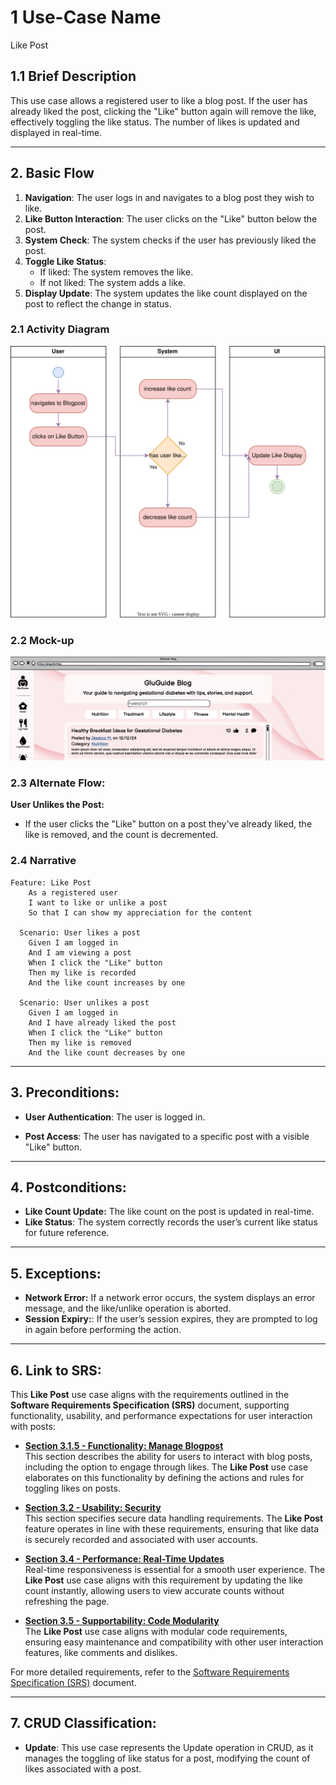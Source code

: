 # 1 Use-Case Name
Like Post

## 1.1 Brief Description

This use case allows a registered user to like a blog post. If the user has already liked the post, clicking the "Like" button again will remove the like, effectively toggling the like status. The number of likes is updated and displayed in real-time.

---

## 2. Basic Flow

1. **Navigation**: The user logs in and navigates to a blog post they wish to like.
2. **Like Button Interaction**: The user clicks on the "Like" button below the post.
3. **System Check**: The system checks if the user has previously liked the post.
4. **Toggle Like Status**: 
    * If liked: The system removes the like.
    * If not liked: The system adds a like.
5. **Display Update**: The system updates the like count displayed on the post to reflect the change in status.

### 2.1 Activity Diagram
![Create Account Activity Diagram](docs/UCLikePost.drawio.svg)

### 2.2 Mock-up
![Delete Account Mockup](Assets/LikePost.png)

### 2.3 Alternate Flow:

**User Unlikes the Post:**
* If the user clicks the "Like" button on a post they've already liked, the like is removed, and the count is decremented.

### 2.4 Narrative
```gherkin
Feature: Like Post
    As a registered user
    I want to like or unlike a post
    So that I can show my appreciation for the content

  Scenario: User likes a post
    Given I am logged in
    And I am viewing a post
    When I click the "Like" button
    Then my like is recorded
    And the like count increases by one

  Scenario: User unlikes a post
    Given I am logged in
    And I have already liked the post
    When I click the "Like" button
    Then my like is removed
    And the like count decreases by one
```

---

## 3. Preconditions:

* **User Authentication**: The user is logged in.

* **Post Access**: The user has navigated to a specific post with a visible "Like" button.

---

## 4. Postconditions:

* **Like Count Update:** The like count on the post is updated in real-time.
* **Like Status**: The system correctly records the user’s current like status for future reference.

---

## 5. Exceptions:

* **Network Error:** If a network error occurs, the system displays an error message, and the like/unlike operation is aborted.
* **Session Expiry:**: If the user’s session expires, they are prompted to log in again before performing the action.

---

## 6. Link to SRS:

This **Like Post** use case aligns with the requirements outlined in the **Software Requirements Specification (SRS)** document, supporting functionality, usability, and performance expectations for user interaction with posts:

- **[Section 3.1.5 - Functionality: Manage Blogpost](SRS.md#315-manage-blogpost)**  
   This section describes the ability for users to interact with blog posts, including the option to engage through likes. The **Like Post** use case elaborates on this functionality by defining the actions and rules for toggling likes on posts.

- **[Section 3.2 - Usability: Security](SRS.md#32-usability)**  
   This section specifies secure data handling requirements. The **Like Post** feature operates in line with these requirements, ensuring that like data is securely recorded and associated with user accounts.

- **[Section 3.4 - Performance: Real-Time Updates](SRS.md#34-performance)**  
   Real-time responsiveness is essential for a smooth user experience. The **Like Post** use case aligns with this requirement by updating the like count instantly, allowing users to view accurate counts without refreshing the page.

- **[Section 3.5 - Supportability: Code Modularity](SRS.md#35-supportability)**  
   The **Like Post** use case aligns with modular code requirements, ensuring easy maintenance and compatibility with other user interaction features, like comments and dislikes.

For more detailed requirements, refer to the [Software Requirements Specification (SRS)](SRS.md) document.

---

## 7. CRUD Classification:
* **Update**: This use case represents the Update operation in CRUD, as it manages the toggling of like status for a post, modifying the count of likes associated with a post.
